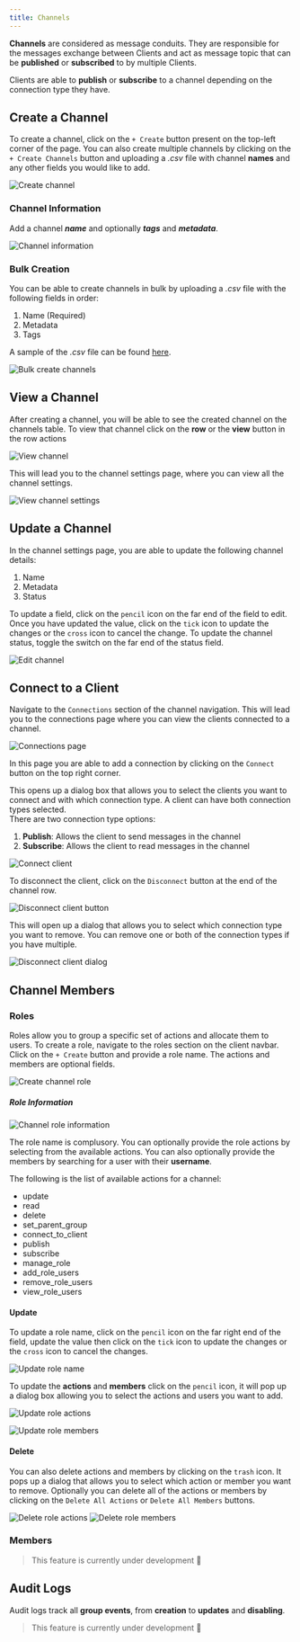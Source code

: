 ```yaml
---
title: Channels
---
```


**Channels** are considered as message conduits. They are responsible for the messages exchange between Clients and act as message topic that can be **published** or **subscribed** to by multiple Clients.

Clients are able to **publish** or **subscribe** to a channel depending on the connection type they have.

## Create a Channel

To create a channel, click on the `+ Create` button present on the top-left corner of the page. You can also create multiple channels by clicking on the `+ Create Channels` button and uploading a _.csv_ file with channel **names** and any other fields you would like to add.

![Create channel](../img/clients/channel-create-buttons.png)

### Channel Information

Add a channel **_name_** and optionally **_tags_** and **_metadata_**.

![Channel information](../img/clients/channel-create.png)

### Bulk Creation

You can be able to create channels in bulk by uploading a _.csv_ file with the following fields in order:

1. Name (Required)
2. Metadata
3. Tags

A sample of the _.csv_ file can be found [here](https://github.com/absmach/magistrala-ui/blob/main/samples/channels.csv).

![Bulk create channels](../img/clients/channels-bulk-ceate.png)

## View a Channel

After creating a channel, you will be able to see the created channel on the channels table. To view that channel click on the **row** or the **view** button in the row actions

![View channel](../img/clients/channel-view.png)

This will lead you to the channel settings page, where you can view all the channel settings.

![View channel settings](../img/clients/channel-view-settings.png)

## Update a Channel

In the channel settings page, you are able to update the following channel details:

1. Name
2. Metadata
3. Status

To update a field, click on the `pencil` icon on the far end of the field to edit. Once you have updated the value, click on the `tick` icon to update the changes or the `cross` icon to cancel the change. To update the channel status, toggle the switch on the far end of the status field.

![Edit channel](../img/clients/channel-update.png)

## Connect to a Client

Navigate to the `Connections` section of the channel navigation. This will lead you to the connections page where you can view the clients connected to a channel.

![Connections page](../img/clients/channel-connections.png)

In this page you are able to add a connection by clicking on the `Connect` button on the top right corner.

This opens up a dialog box that allows you to select the clients you want to connect and with which connection type. A client can have both connection types selected.  
There are two connection type options:

1. **Publish**: Allows the client to send messages in the channel
2. **Subscribe**: Allows the client to read messages in the channel

![Connect client](../img/clients/channel-connect-client.png)

To disconnect the client, click on the `Disconnect` button at the end of the channel row.

![Disconnect client button](../img/clients/channel-disc-client.png)

This will open up a dialog that allows you to select which connection type you want to remove. You can remove one or both of the connection types if you have multiple.

![Disconnect client dialog](../img/clients/channel-disc-client-dialog.png)

## Channel Members

### Roles

Roles allow you to group a specific set of actions and allocate them to users.
To create a role, navigate to the roles section on the client navbar. Click on the `+ Create` button and provide a role name. The actions and members are optional fields.

![Create channel role](../img/clients/channel-create-role.png)

##### Role Information

![Channel role information](../img/clients/channel-create-role-dialog.png)

The role name is complusory. You can optionally provide the role actions by selecting from the available actions. You can also optionally provide the members by searching for a user with their **username**.

The following is the list of available actions for a channel:

- update
- read
- delete
- set_parent_group
- connect_to_client
- publish
- subscribe
- manage_role
- add_role_users
- remove_role_users
- view_role_users

#### Update

To update a role name, click on the `pencil` icon on the far right end of the field, update the value then click on the `tick` icon to update the changes or the `cross` icon to cancel the changes.

![Update role name](../img/clients/channel-role-update.png)

To update the **actions** and **members** click on the `pencil` icon, it will pop up a dialog box allowing you to select the actions and users you want to add.

![Update role actions](../img/clients/channel-role-add-actions.png)

![Update role members](../img/clients/channel-role-add-members.png)

#### Delete

You can also delete actions and members by clicking on the `trash` icon. It pops up a dialog that allows you to select which action or member you want to remove. Optionally you can delete all of the actions or members by clicking on the `Delete All Actions` or `Delete All Members` buttons.

![Delete role actions](../img/clients/channel-role-delete-actions.png)
![Delete role members](../img/clients/channel-role-delete-members.png)

### Members

> This feature is currently under development :hammer:

## Audit Logs

Audit logs track all **group events**, from **creation** to **updates** and **disabling**.

> This feature is currently under development :hammer:

<!--
### **Create a Channel**

To create a channel, navigate to the fourth tab under the groups and click on `+ Create`. This will open a dialog box which will take in a unique Channel name. Much like the Clients, clicking on `+ Create Channels` will allow a user to upload a _.CSV_ file with multiple channels.

![Create Group Channel](../img/users-guide/group-channel-create.png)

## View a Channel

After the Channel is created, clicking on it while it is on the Channel's table leads to the **Channel View** Page.

![View Group Channel](../img/users-guide/group-channel-view.png)

## Connect a Channel

Clients can be connected to channels in groups. This is done in the **Connections** tab. There are two major connection types ie:

- **Subscribe**
- **Publish**

These Channels can then be connected to a Client with either `subscribe` or `publish` connection types or both.

![Connect Group Channel Clients](../img/users-guide/group-channel-connections.png)

This is required to send messages via the channels and has been discussed in [QuickStart Guide][users-quick-start]

## User Management

**User Management** in group-channels is pretty much the same as in the group-clients. A user can add roles and role actions to the channel.

![Group Channel Roles Create](../img/users-guide/group-channel-roles-create.png)

Role Actions present include but are not limited to:

- update
- read
- delete
- set_parent_group
- connect_to_client
- publish
- subscribe
- manage_role
- add_role_users
- remove_role_users
- view_role_users

> Channel Users are an upcoming feature to Magistrala.

## Send a Message

Once a Channel and Client are connected, a user can send messages with the channel as a topic and the client unique key. Messages sent are typically in SeNML format.

![View Messages Page](../img/users-guide/group-messages-view.png)

fields bear an asterisk. Messages are sent via _HTTP_ protocol in the UI.

![Send Message](../img/users-guide/group-send-message.png)

The messages table will then update to include the message sent with the latest message appearing first.
Using the filter options, you can filter through a wide range of messages based on the protocol, publisher or even value.

[users-quick-start]: users-quick-start.md -->
